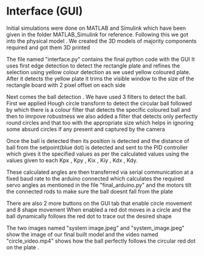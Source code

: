 # Interface (GUI)
Initial simulations were done on MATLAB and Simulink which have been given in the folder MATLAB_Simulink for reference. Following this we got into the physical model .
We created the 3D models of majority components required and got them 3D printed 

The file named "interface.py" contains the final python code with the GUI 
It uses first edge detection to detect the rectangle plate and refines the selection using yellow colour detection as we used yellow coloured plate. After it detects the yellow plate it trims the visible window to the size of the rectangle board with 2 pixel offset on each side 

Next comes the ball detection . We have used 3 filters to detect the ball. First we applied Hough circle transform to detect the circular ball followed by which there is a colour filter that detects the specific coloured ball and then to imrpove robustness we also added a filter that detects only perfectly round circles and that too with the appropriate size which helps in ignoring some absurd circles if any present and captured by the camera 

Once the ball is detected then its position is detected and the distance of ball from the setpoint(blue dot) is detected and sent to the PID controller which gives it the specified values as per the calculated values using the values given to each Kpx , Kpy , Kix , Kiy , Kdx , Kdy.

These calculated angles are then transferred via serial communication at a fixed baud rate to the arduino connected which calculates the required servo angles as mentioned in the file "final_arduino.py" and the motors tilt the connected rods to make sure the ball doesnt fall from the plate 

There are also 2 more buttons on the GUI tab that enable circle movement and 8 shape movement 
When enabled a red dot moves in a circle and the ball dynamically follows the red dot to trace out the desired shape 

The two images named "system image.jpeg" and "system_image.jpeg" show the image of our final built model and the video named "circle_video.mp4" shows how the ball perfectly follows the circular red dot on the plate .
